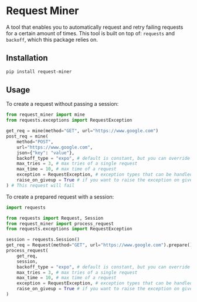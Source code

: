 # Request Miner

A tool that enables you to automatically request and retry failing requests for a certain amount of times.
This tool is built on top of: `requests` and `backoff`, which this package relies on.

## Installation

```bash
pip install request-miner
```

## Usage

To create a request without passing a session:

```python
from request_miner import mine
from requests.exceptions import RequestException

get_req = mine(method="GET", url="https://www.google.com")
post_req = mine(
    method="POST",
    url="https://www.google.com",
    json={"key": "value"},
    backoff_type = "expo", # default is constant, but you can override with existing backoff functions or your own
    max_tries = 3, # max tries of a single request
    max_time = 10, # max time of a request
    exception = RequestException, # exception types that can be handled
    raise_on_giveup = True # if you want to raise the exception on giveup
) # This request will fail 
```

To create a prepared request with a session:

```python
import requests

from requests import Request, Session
from request_miner import process_request
from requests.exceptions import RequestException

session = requests.Session()
get_req = Request(method="GET", url="https://www.google.com").prepare()
process_request(
    get_req,
    session,
    backoff_type = "expo", # default is constant, but you can override with existing backoff functions or your own
    max_tries = 3, # max tries of a single request
    max_time = 10, # max time of a request
    exception = RequestException, # exception types that can be handled
    raise_on_giveup = True # if you want to raise the exception on giveup
)
```

